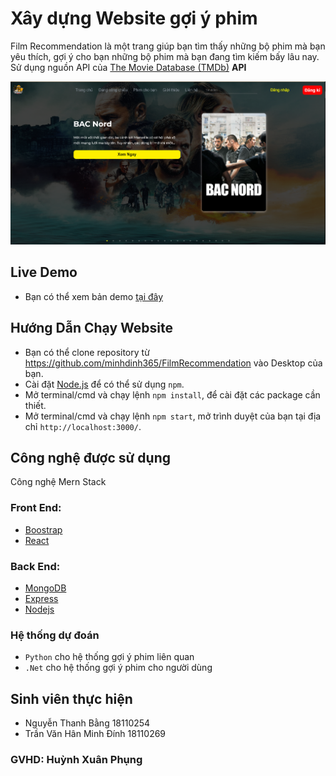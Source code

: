 # Xây dựng Website gợi ý phim

Film Recommendation là một trang giúp bạn tìm thấy những bộ phim mà bạn yêu thích, gợi ý cho bạn những bộ phim mà bạn đang tìm kiếm bấy lâu nay. Sử dụng nguồn API của [ The Movie Database (TMDb)][1] **API**

  [1]: https://www.themoviedb.org/documentation/api
![The Film recomend in Reactjs](https://github.com/minhdinh365/FilmRecommendation/blob/main/Project/public/images/demo.PNG)

## Live Demo
* Bạn có thể xem bản demo [tại đây](https://chom-phim.netlify.app/#/)


## Hướng Dẫn Chạy Website
* Bạn có thể clone repository từ https://github.com/minhdinh365/FilmRecommendation vào Desktop của bạn.
* Cài đặt [Node.js](https://nodejs.org/en/) để có thể sử dụng `npm`.
* Mở terminal/cmd và chạy lệnh `npm install`, để cài đặt các package cần thiết.
* Mở terminal/cmd và chạy lệnh `npm start`, mở trình duyệt của bạn tại địa chỉ `http://localhost:3000/`.



## Công nghệ được sử dụng
Công nghệ Mern Stack
### Front End:
* [Boostrap](https://getbootstrap.com/)
* [React](https://reactjs.org/)
### Back End:
* [MongoDB](https://www.mongodb.com/)
* [Express](https://expressjs.com/)
* [Nodejs](https://nodejs.dev/)
### Hệ thống dự đoán
* `Python` cho hệ thống gợi ý phim liên quan
* `.Net` cho hệ thống gợi ý phim cho người dùng

## Sinh viên thực hiện
* Nguyễn Thanh Bằng 18110254
* Trần Văn Hân Minh Đính 18110269
### GVHD: Huỳnh Xuân Phụng

